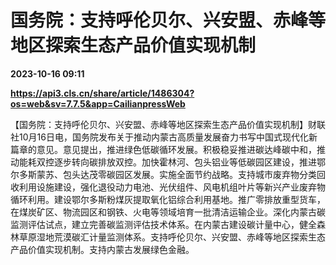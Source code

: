 # 国务院：支持呼伦贝尔、兴安盟、赤峰等地区探索生态产品价值实现机制

**2023-10-16 09:11**

**https://api3.cls.cn/share/article/1486304?os=web&sv=7.7.5&app=CailianpressWeb**

【国务院：支持呼伦贝尔、兴安盟、赤峰等地区探索生态产品价值实现机制】财联社10月16日电，国务院发布关于推动内蒙古高质量发展奋力书写中国式现代化新篇章的意见。意见提出，推进绿色低碳循环发展。积极稳妥推进碳达峰碳中和，推动能耗双控逐步转向碳排放双控。加快霍林河、包头铝业等低碳园区建设，推进鄂尔多斯蒙苏、包头达茂零碳园区发展。实施全面节约战略。支持城市废弃物分类回收利用设施建设，强化退役动力电池、光伏组件、风电机组叶片等新兴产业废弃物循环利用。建设鄂尔多斯粉煤灰提取氧化铝综合利用基地。推广零排放重型货车，在煤炭矿区、物流园区和钢铁、火电等领域培育一批清洁运输企业。深化内蒙古碳监测评估试点，建立完善碳监测评估技术体系。在内蒙古建设碳计量中心，健全森林草原湿地荒漠碳汇计量监测体系。支持呼伦贝尔、兴安盟、赤峰等地区探索生态产品价值实现机制。支持内蒙古发展绿色金融。